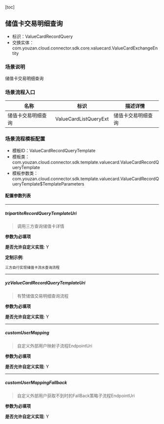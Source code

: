 [toc]

## 储值卡交易明细查询
- 标识：ValueCardRecordQuery
- 交换实体：com.youzan.cloud.connector.sdk.core.valuecard.ValueCardExchangeEntity
### 场景说明
储值卡交易明细查询
### 场景流程入口

名称 | 标识 | 描述详情
---|---|---
储值卡交易明细查询 | ValueCardListQueryExt | 储值卡交易明细查询

### 场景流程模板配置
- 模板ID：ValueCardRecordQueryTemplate
- 模板类：com.youzan.cloud.connector.sdk.template.valuecard.ValueCardRecordQueryTemplate
- 模板参数类：com.youzan.cloud.connector.sdk.template.valuecard.ValueCardRecordQueryTemplate$TemplateParameters

#### 配置参数列表

---
##### tripartiteRecordQueryTemplateUri
> 调用三方查询储值卡详情

**参数为必填项**


**是否允许自定义实现**: Y


**定制示例**:
```
三方自行实现储值卡流水查询流程
```
---
##### yzValueCardRecordQueryTemplateUri
> 有赞储值交易明细查询流程

**参数为必填项**


**是否允许自定义实现**: Y

---
##### customUserMapping
> 自定义外部用户映射子流程EndpointUri

**参数为必填项**


**是否允许自定义实现**: Y

---
##### customUserMappingFallback
> 自定义外部用户获取不到时的FallBack策略子流程EndpointUri

**参数为必填项**


**是否允许自定义实现**: Y


